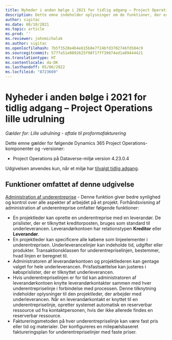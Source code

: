 ```yaml
---
title: Nyheder i anden bølge i 2021 for tidlig adgang – Project Operations lille udrulning
description: Dette emne indeholder oplysninger om de funktioner, der er tilgængelige i anden bølge i 2021 af udgivelsen af tidlig adgang til Project Operations lille udrulning.
author: sigitac
ms.date: 08/10/2021
ms.topic: article
ms.prod: ''
ms.reviewer: johnmichalak
ms.author: sigitac
ms.openlocfilehash: 7b5f3528e4b4e615b8e7f24bfd3702746fd584c9
ms.sourcegitcommit: 577fa51e0892625f98f17ff39874ed1a09444421
ms.translationtype: HT
ms.contentlocale: da-DK
ms.lasthandoff: 05/06/2022
ms.locfileid: "8723669"
---
```

# <a name="whats-new-2021-wave-2-early-access---project-operations-lite-deployment"></a>Nyheder i anden bølge i 2021 for tidlig adgang – Project Operations lille udrulning

_Gælder for: Lille udrulning - aftale til proformafakturering_

Dette emne gælder for følgende Dynamics 365 Project Operations-komponenter og -versioner:

  - Project Operations på Dataverse-miljø version 4.23.0.4

Udgivelsen anvendes kun, når et miljø har [tilvalgt tidlig adgang](/power-platform/admin/opt-in-early-access-updates#how-to-enable-early-access-updates).

## <a name="features-included-in-this-release"></a>Funktioner omfattet af denne udgivelse

[Administration af underentreprise](/dynamics365/project-operations/pro/subcontracting/managing-subcontracts-overview) - Denne funktion giver bedre synlighed og kontrol over alle aspekter af arbejdet på et projekt. Forhåndsvisning af administration af underentreprise omfatter følgende funktioner:

  - En projektleder kan oprette en underentreprise med en leverandør. De prislister, der er tilknyttet kreditorposten, bruges som standard til underleverancen. Leverandørkontoen har relationstypen **Kreditor** eller **Leverandør**.
  - En projektleder kan specificere alle købene som linjeelementer i underentreprisen. Underleverancelinjer kan indeholde tid, udgifter eller produkter. Transaktionsklassen for underentrepriselinjen, bestemmer, hvad linjen er beregnet til.
  - Administratoren af leverandørkontoen og projektlederen kan gentage valget for hele underleverancen. Prisfastsættelse kan justeres i købsprislister, der er tilknyttet underleverancen.
  - Hvis underentrepriselinjen er for tid kan administratoren af leverandørkontoen knytte leverandørkontakter sammen med hver underentrepriselinje i forbindelse med processen. Denne tilknytning indeholder oplysninger til den projektleder, der arbejder med underleverancen. Når en leverandørkontakt er knyttet til en underentrepriselinje, opretter systemet automatisk en reserverbar ressource ud fra kontaktpersonen, hvis der ikke allerede findes en reserverbar ressource.
  - Faktureringsmetoden på hver underentrepriselinje kan være fast pris eller tid og materialer. Der konfigureres en milepælsbaseret faktureringsplan for underentrepriselinjer med faste priser.
